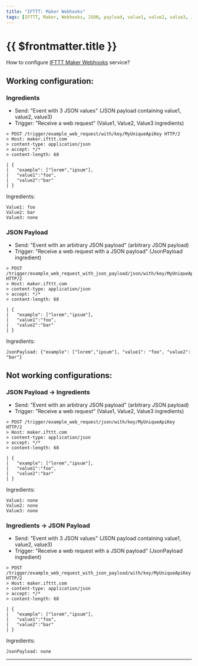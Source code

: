 ```yaml
---
title: "IFTTT: Maker Webhooks"
tags: [IFTTT, Maker, Webhooks, JSON, payload, value1, value2, value3, JsonPayload]
---
```

# {{ $frontmatter.title }}

How to configure [IFTTT Maker Webhooks](https://ifttt.com/maker_webhooks) service?

## Working configuration:

### Ingredients

+ Send: "Event with 3 JSON values" (JSON payload containing value1, value2, value3)
+ Trigger: "Receive a web request" (Value1, Value2, Value3 ingredients)

```http
> POST /trigger/example_web_request/with/key/MyUniqueApiKey HTTP/2
> Host: maker.ifttt.com
> content-type: application/json
> accept: */*
> content-length: 68

| {
| 	"example": ["lorem","ipsum"],
| 	"value1":"foo",
| 	"value2":"bar"
| }
```

Ingredients:
```text
Value1: foo
Value2: bar
Value3: none
```

### JSON Payload

+ Send: "Event with an arbitrary JSON payload" (arbitrary JSON payload)
+ Trigger: "Receive a web request with a JSON payload" (JsonPayload ingredient)

```http
> POST /trigger/example_web_request_with_json_payload/json/with/key/MyUniqueApiKey HTTP/2
> Host: maker.ifttt.com
> content-type: application/json
> accept: */*
> content-length: 68

| {
| 	"example": ["lorem","ipsum"],
| 	"value1":"foo",
| 	"value2":"bar"
| }
```

Ingredients:
```text
JsonPayload: {"example": ["lorem","ipsum"], "value1": "foo", "value2": "bar"}
```

## Not working configurations:

### JSON Payload &rarr; Ingredients

+ Send: "Event with an arbitrary JSON payload" (arbitrary JSON payload)
+ Trigger: "Receive a web request" (Value1, Value2, Value3 ingredients)

```http
> POST /trigger/example_web_request/json/with/key/MyUniqueApiKey HTTP/2
> Host: maker.ifttt.com
> content-type: application/json
> accept: */*
> content-length: 68

| {
| 	"example": ["lorem","ipsum"],
| 	"value1":"foo",
| 	"value2":"bar"
| }
```

Ingredients:
```text
Value1: none
Value2: none
Value3: none
```

### Ingredients &rarr; JSON Payload

+ Send: "Event with 3 JSON values" (JSON payload containing value1, value2, value3)
+ Trigger: "Receive a web request with a JSON payload" (JsonPayload ingredient)

```http
> POST /trigger/example_web_request_with_json_payload/with/key/MyUniqueApiKey HTTP/2
> Host: maker.ifttt.com
> content-type: application/json
> accept: */*
> content-length: 68

| {
| 	"example": ["lorem","ipsum"],
| 	"value1":"foo",
| 	"value2":"bar"
| }
```

Ingredients:
```text
JsonPayload: none
```

-----
